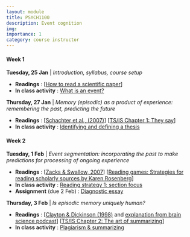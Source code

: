 ```yaml
---
layout: module
title: PSYCH1100
description: Event cognition
img: 
importance: 1
category: course instructor
---
```


#### Week 1

**Tuesday, 25 Jan** | *Introduction, syllabus, course setup*
* **Readings** : [[How to read a scientific paper](https://www.science.org/content/article/how-read-scientific-paper-rev2)]
* **In class activity** : [What is an event?](/assets/psych1140/files/Week1_ClassSheet1.pdf)

**Thursday, 27 Jan** | *Memory (episodic) as a product of experience: remembering the past, predicting the future*
* **Readings** : [[Schachter et al., (2007)](https://www.tandfonline.com/doi/abs/10.1080/08995600802554748)] [[TS/IS Chapter 1: They say](https://wwnorton.com/books/9780393538700)]
* **In class activity** : [Identifying and defining a thesis](/assets/psych1140/files/Week1_ClassSheet2.pdf)


#### Week 2

**Tuesday, 1 Feb** | *Event segmentation: incorporating the past to make predictions for processing of ongoing experience*
* **Readings** : [[Zacks & Swallow, 2007](https://journals.sagepub.com/doi/pdf/10.1111/j.1467-8721.2007.00480.x)] [[Reading games: Strategies for reading scholarly sources by Karen Rosenberg](https://wac.colostate.edu/books/writingspaces2/rosenberg--reading-games.pdf)]
* **In class activity** : [Reading strategy 1: section focus](/assets/psych1140/files/Week2_ClassSheet1.pdf)
* **Assignment** (due 2 Feb) : [Diagnostic essay](/assets/psych1140/files/PSYCH1140_Assignment1.pdf)

**Thursday, 3 Feb** | *Is episodic memory uniquely human?*
* **Readings** : [[Clayton & Dickinson (1998)](https://www.nature.com/articles/26216) and [explanation from brain science podcast](https://www.youtube.com/watch?v=k5Ioz1ZmKh0)] [[TS/IS Chapter 2: The art of summarizing](https://wwnorton.com/books/9780393538700)]
* **In class activity** : [Plagiarism & summarizing](/assets/psych1140/files/Week2_ClassSheet2.pdf)


